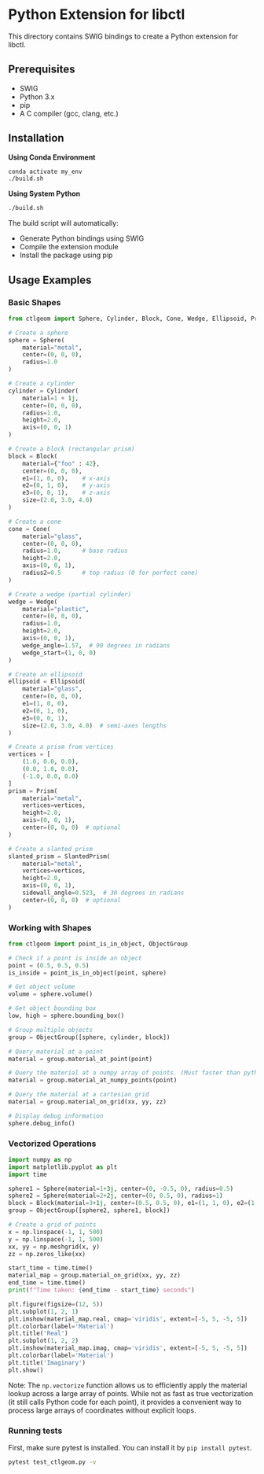 # Python Extension for libctl

This directory contains SWIG bindings to create a Python extension for libctl.

## Prerequisites
- SWIG
- Python 3.x
- pip
- A C compiler (gcc, clang, etc.)

## Installation

**Using Conda Environment**
   ```bash
   conda activate my_env
   ./build.sh
   ```

**Using System Python**
   ```bash
   ./build.sh
   ```

The build script will automatically:
- Generate Python bindings using SWIG
- Compile the extension module
- Install the package using pip

## Usage Examples

### Basic Shapes

```python
from ctlgeom import Sphere, Cylinder, Block, Cone, Wedge, Ellipsoid, Prism, SlantedPrism

# Create a sphere
sphere = Sphere(
    material="metal",
    center=(0, 0, 0),
    radius=1.0
)

# Create a cylinder
cylinder = Cylinder(
    material=1 + 1j,
    center=(0, 0, 0),
    radius=1.0,
    height=2.0,
    axis=(0, 0, 1)
)

# Create a block (rectangular prism)
block = Block(
    material={"foo" : 42},
    center=(0, 0, 0),
    e1=(1, 0, 0),    # x-axis
    e2=(0, 1, 0),    # y-axis
    e3=(0, 0, 1),    # z-axis
    size=(2.0, 3.0, 4.0)
)

# Create a cone
cone = Cone(
    material="glass",
    center=(0, 0, 0),
    radius=1.0,      # base radius
    height=2.0,
    axis=(0, 0, 1),
    radius2=0.5      # top radius (0 for perfect cone)
)

# Create a wedge (partial cylinder)
wedge = Wedge(
    material="plastic",
    center=(0, 0, 0),
    radius=1.0,
    height=2.0,
    axis=(0, 0, 1),
    wedge_angle=1.57,  # 90 degrees in radians
    wedge_start=(1, 0, 0)
)

# Create an ellipsoid
ellipsoid = Ellipsoid(
    material="glass",
    center=(0, 0, 0),
    e1=(1, 0, 0),
    e2=(0, 1, 0),
    e3=(0, 0, 1),
    size=(2.0, 3.0, 4.0)  # semi-axes lengths
)

# Create a prism from vertices
vertices = [
    (1.0, 0.0, 0.0),
    (0.0, 1.0, 0.0),
    (-1.0, 0.0, 0.0)
]
prism = Prism(
    material="metal",
    vertices=vertices,
    height=2.0,
    axis=(0, 0, 1),
    center=(0, 0, 0)  # optional
)

# Create a slanted prism
slanted_prism = SlantedPrism(
    material="metal",
    vertices=vertices,
    height=2.0,
    axis=(0, 0, 1),
    sidewall_angle=0.523,  # 30 degrees in radians
    center=(0, 0, 0)  # optional
)
```

### Working with Shapes

```python
from ctlgeom import point_is_in_object, ObjectGroup

# Check if a point is inside an object
point = (0.5, 0.5, 0.5)
is_inside = point_is_in_object(point, sphere)

# Get object volume
volume = sphere.volume()

# Get object bounding box
low, high = sphere.bounding_box()

# Group multiple objects
group = ObjectGroup([sphere, cylinder, block])

# Query material at a point
material = group.material_at_point(point)

# Query the material at a numpy array of points. (Must faster than python loops!)
material = group.material_at_numpy_points(point)

# Query the material at a cartesian grid
material = group.material_on_grid(xx, yy, zz)

# Display debug information
sphere.debug_info()
```

### Vectorized Operations

```python
import numpy as np
import matplotlib.pyplot as plt
import time 

sphere1 = Sphere(material=1+3j, center=(0, -0.5, 0), radius=0.5)
sphere2 = Sphere(material=2+2j, center=(0, 0.5, 0), radius=1)
block = Block(material=3+1j, center=(0.5, 0.5, 0), e1=(1, 1, 0), e2=(1, -1, 0), e3=(0, 0, 1), size=(1, 1, 1))
group = ObjectGroup([sphere2, sphere1, block])

# Create a grid of points
x = np.linspace(-1, 1, 500)
y = np.linspace(-1, 1, 500)
xx, yy = np.meshgrid(x, y)
zz = np.zeros_like(xx)

start_time = time.time()
material_map = group.material_on_grid(xx, yy, zz)
end_time = time.time()
print(f"Time taken: {end_time - start_time} seconds")

plt.figure(figsize=(12, 5))
plt.subplot(1, 2, 1)
plt.imshow(material_map.real, cmap='viridis', extent=[-5, 5, -5, 5])
plt.colorbar(label='Material')
plt.title('Real')
plt.subplot(1, 2, 2)
plt.imshow(material_map.imag, cmap='viridis', extent=[-5, 5, -5, 5])
plt.colorbar(label='Material')
plt.title('Imaginary')
plt.show()
```

Note: The `np.vectorize` function allows us to efficiently apply the material lookup across a large array of points. While not as fast as true vectorization (it still calls Python code for each point), it provides a convenient way to process large arrays of coordinates without explicit loops.


### Running tests
First, make sure pytest is installed. You can install it by `pip install pytest`.
```bash
pytest test_ctlgeom.py -v
```